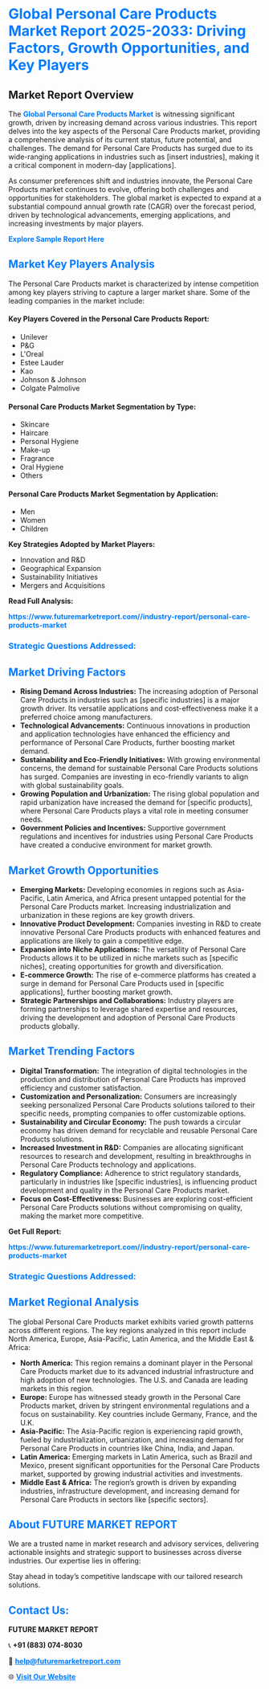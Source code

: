 <h1 style="color: #007BFF;">Global Personal Care Products Market Report 2025-2033: Driving Factors, Growth Opportunities, and Key Players</h1>

<section id="overview">
<h2>Market Report Overview</h2>
<p>The <a href="https://www.futuremarketreport.com//industry-report/personal-care-products-market" style="color: #007BFF; text-decoration: none;"><strong>Global Personal Care Products Market</strong></a> is witnessing significant growth, driven by increasing demand across various industries. This report delves into the key aspects of the Personal Care Products market, providing a comprehensive analysis of its current status, future potential, and challenges. The demand for Personal Care Products has surged due to its wide-ranging applications in industries such as [insert industries], making it a critical component in modern-day [applications].</p>
<p>As consumer preferences shift and industries innovate, the Personal Care Products market continues to evolve, offering both challenges and opportunities for stakeholders. The global market is expected to expand at a substantial compound annual growth rate (CAGR) over the forecast period, driven by technological advancements, emerging applications, and increasing investments by major players.</p>
</section>

<section id="overview">
<p><a href="https://www.futuremarketreport.com//request-sample/reportId=50769" style="color: #007BFF; text-decoration: none;"><strong>Explore Sample Report Here</strong></a></p>
</section>

<section id="key-players">
<h2 style="color: #007BFF;">Market Key Players Analysis</h2>
<p>The Personal Care Products market is characterized by intense competition among key players striving to capture a larger market share. Some of the leading companies in the market include:</p>
<h4>Key Players Covered in the Personal Care Products Report:</h4>
<ul><li>Unilever</li><li>P&amp;G</li><li>L&#039;Oreal</li><li>Estee Lauder</li><li>Kao</li><li>Johnson &amp; Johnson</li><li>Colgate Palmolive</li></ul>
<h4>Personal Care Products Market Segmentation by Type:</h4>
<ul><li>Skincare</li><li>Haircare</li><li>Personal Hygiene</li><li>Make-up</li><li>Fragrance</li><li>Oral Hygiene</li><li>Others</li></ul>

<h4>Personal Care Products Market Segmentation by Application:</h4>
<ul><li>Men</li><li>Women</li><li>Children</li></ul>
<p><strong>Key Strategies Adopted by Market Players:</strong></p>
<ul>
<li>Innovation and R&D</li>
<li>Geographical Expansion</li>
<li>Sustainability Initiatives</li>
<li>Mergers and Acquisitions</li>
</ul>
</section>

<section>
<p><strong>Read Full Analysis: </strong></p><a href="https://www.futuremarketreport.com//industry-report/personal-care-products-market" style="color: #007BFF; text-decoration: none;"><strong>https://www.futuremarketreport.com//industry-report/personal-care-products-market</strong></a>
<h3 style="color: #007BFF;">Strategic Questions Addressed:</h3>
</section>

<section id="driving-factors">
<h2 style="color: #007BFF;">Market Driving Factors</h2>
<ul>
<li><strong>Rising Demand Across Industries:</strong> The increasing adoption of Personal Care Products in industries such as [specific industries] is a major growth driver. Its versatile applications and cost-effectiveness make it a preferred choice among manufacturers.</li>
<li><strong>Technological Advancements:</strong> Continuous innovations in production and application technologies have enhanced the efficiency and performance of Personal Care Products, further boosting market demand.</li>
<li><strong>Sustainability and Eco-Friendly Initiatives:</strong> With growing environmental concerns, the demand for sustainable Personal Care Products solutions has surged. Companies are investing in eco-friendly variants to align with global sustainability goals.</li>
<li><strong>Growing Population and Urbanization:</strong> The rising global population and rapid urbanization have increased the demand for [specific products], where Personal Care Products plays a vital role in meeting consumer needs.</li>
<li><strong>Government Policies and Incentives:</strong> Supportive government regulations and incentives for industries using Personal Care Products have created a conducive environment for market growth.</li>
</ul>
</section>

<section id="growth-opportunities">
<h2 style="color: #007BFF;">Market Growth Opportunities</h2>
<ul>
<li><strong>Emerging Markets:</strong> Developing economies in regions such as Asia-Pacific, Latin America, and Africa present untapped potential for the Personal Care Products market. Increasing industrialization and urbanization in these regions are key growth drivers.</li>
<li><strong>Innovative Product Development:</strong> Companies investing in R&D to create innovative Personal Care Products products with enhanced features and applications are likely to gain a competitive edge.</li>
<li><strong>Expansion into Niche Applications:</strong> The versatility of Personal Care Products allows it to be utilized in niche markets such as [specific niches], creating opportunities for growth and diversification.</li>
<li><strong>E-commerce Growth:</strong> The rise of e-commerce platforms has created a surge in demand for Personal Care Products used in [specific applications], further boosting market growth.</li>
<li><strong>Strategic Partnerships and Collaborations:</strong> Industry players are forming partnerships to leverage shared expertise and resources, driving the development and adoption of Personal Care Products products globally.</li>
</ul>
</section>

<section id="trending-factors">
<h2 style="color: #007BFF;">Market Trending Factors</h2>
<ul>
<li><strong>Digital Transformation:</strong> The integration of digital technologies in the production and distribution of Personal Care Products has improved efficiency and customer satisfaction.</li>
<li><strong>Customization and Personalization:</strong> Consumers are increasingly seeking personalized Personal Care Products solutions tailored to their specific needs, prompting companies to offer customizable options.</li>
<li><strong>Sustainability and Circular Economy:</strong> The push towards a circular economy has driven demand for recyclable and reusable Personal Care Products solutions.</li>
<li><strong>Increased Investment in R&D:</strong> Companies are allocating significant resources to research and development, resulting in breakthroughs in Personal Care Products technology and applications.</li>
<li><strong>Regulatory Compliance:</strong> Adherence to strict regulatory standards, particularly in industries like [specific industries], is influencing product development and quality in the Personal Care Products market.</li>
<li><strong>Focus on Cost-Effectiveness:</strong> Businesses are exploring cost-efficient Personal Care Products solutions without compromising on quality, making the market more competitive.</li>
</ul>
</section>

<section>
<p><strong>Get Full Report: </strong></p><a href="https://www.futuremarketreport.com//industry-report/personal-care-products-market" style="color: #007BFF; text-decoration: none;"><strong>https://www.futuremarketreport.com//industry-report/personal-care-products-market</strong></a>
<h3 style="color: #007BFF;">Strategic Questions Addressed:</h3>
</section>


<section id="regional-analysis">
<h2 style="color: #007BFF;">Market Regional Analysis</h2>
<p>The global Personal Care Products market exhibits varied growth patterns across different regions. The key regions analyzed in this report include North America, Europe, Asia-Pacific, Latin America, and the Middle East & Africa:</p>
<ul>
<li><strong>North America:</strong> This region remains a dominant player in the Personal Care Products market due to its advanced industrial infrastructure and high adoption of new technologies. The U.S. and Canada are leading markets in this region.</li>
<li><strong>Europe:</strong> Europe has witnessed steady growth in the Personal Care Products market, driven by stringent environmental regulations and a focus on sustainability. Key countries include Germany, France, and the U.K.</li>
<li><strong>Asia-Pacific:</strong> The Asia-Pacific region is experiencing rapid growth, fueled by industrialization, urbanization, and increasing demand for Personal Care Products in countries like China, India, and Japan.</li>
<li><strong>Latin America:</strong> Emerging markets in Latin America, such as Brazil and Mexico, present significant opportunities for the Personal Care Products market, supported by growing industrial activities and investments.</li>
<li><strong>Middle East & Africa:</strong> The region’s growth is driven by expanding industries, infrastructure development, and increasing demand for Personal Care Products in sectors like [specific sectors].</li>
</ul>
</section>

<footer>
<h2 style="color: #007BFF;">About FUTURE MARKET REPORT</h2>
<p>We are a trusted name in market research and advisory services, delivering actionable insights and strategic support to businesses across diverse industries. Our expertise lies in offering:</p>

<p>Stay ahead in today’s competitive landscape with our tailored research solutions.</p>

<h2 style="color: #007BFF;">Contact Us:</h2>
<p><strong>FUTURE MARKET REPORT</strong></p>
<p>📞 <strong>+91 (883) 074-8030</strong></p>
<p>📧 <strong><a href="mailto:help@futuremarketreport.com" style="color: #007BFF;">help@futuremarketreport.com</a></strong></p>
<p>🌐 <strong><a href="https://www.futuremarketreport.com/" style="color: #007BFF;">Visit Our Website</a></strong></p>
</footer>